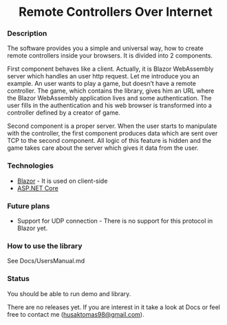 <h1 align="center">Remote Controllers Over Internet</h1>

### Description

The software provides you a simple and universal way, how to create remote controllers inside your browsers. It is divided into 2 components. 

First component behaves like a client. Actually, it is Blazor WebAssembly server which handles an user http request. Let me introduce you an example. An user wants to play a game, but doesn’t have a remote controller. The game, which contains the library, gives him an URL where the Blazor WebAssembly application lives and some authentication. The user fills in the authentication and his web browser is transformed into a controller defined by a creator of game.

Second component is a proper server. When the user starts to manipulate with the controller, the first component produces data which are sent over TCP to the second component. All logic of this feature is hidden and the game takes care about the server which gives it data from the user.

### Technologies

- [Blazor](https://dotnet.microsoft.com/apps/aspnet/web-apps/blazor) - It is used on client-side
- [ASP.NET Core](https://docs.microsoft.com/en-us/aspnet/core/?view=aspnetcore-3.1)

### Future plans

- Support for UDP connection - There is no support for this protocol in Blazor yet.

### How to use the library

See Docs/UsersManual.md

### Status

You should be able to run demo and library.  

There are no releases yet. If you are interest in it take a look at Docs or feel free to contact me (husaktomas98@gmail.com).
